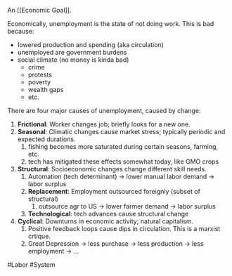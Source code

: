 An [[Economic Goal]].

Economically, unemployment is the state of not doing work. This is bad because:
- lowered production and spending (aka circulation)
- unemployed are government burdens
- social climate (no money is kinda bad)
	- crime
	- protests
	- poverty
	- wealth gaps
	- etc.

There are four major causes of unemployment, caused by change:
1. **Frictional**: Worker changes job; briefly looks for a new one.
2. **Seasonal**: Climatic changes cause market stress; typically periodic and expected durations.
	1. fishing becomes more saturated during certain seasons, farming, etc.
	2. tech has mitigated these effects somewhat today, like GMO crops
3. **Structural**: Socioeconomic changes change different skill needs.
	1. Automation (tech determinant) -> lower manual labor demand -> labor surplus
	2. **Replacement**: Employment outsourced foreignly (subset of structural)
		1. outsource agr to US -> lower farmer demand -> labor surplus
	3. **Technological**: tech advances cause structural change
4. **Cyclical**: Downturns in economic activity; natural capitalism.
	1. Positive feedback loops cause dips in circulation. This is a marxist crtique.
	2. Great Depression -> less purchase -> less production -> less employment -> ...

#Labor #System 